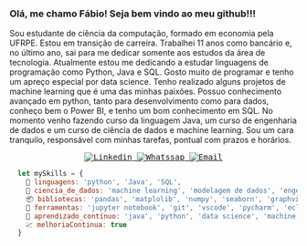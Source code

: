 
### Olá, me chamo Fábio! Seja bem vindo ao meu github!!!

Sou estudante de ciência da computação, formado em economia pela UFRPE. 
Estou em transição de carreira. Trabalhei 11 anos como bancário e, no último ano, sai para me dedicar somente aos estudos da área de tecnologia.
Atualmente estou me dedicando a estudar linguagens de programação como Python, Java e SQL.
Gosto muito de programar e tenho um apreço especial por data science. Tenho realizado alguns projetos de machine learning que é uma das minhas paixões. Possuo conhecimento avançado em python, tanto para desenvolvimento como para dados, conheço bem o Power BI, e tenho um bom conhecimento em SQL. No momento venho fazendo curso da linguagem Java, um curso de engenharia de dados e um curso de ciência de dados e machine learning. 
Sou um cara tranquilo, responsável com minhas tarefas, pontual com prazos e horários.

<samp>
    <p align="center">
    <a href="https://www.linkedin.com/in/fabioclericuzi/" target="_blank" >
      <img alt="Linkedin" src="https://img.shields.io/badge/LinkedIn-0077B5?style=for-the-badge&logo=linkedin&logoColor=white">
    </a>
    <a href="https://wa.me/5581988517075" target="_blank" >
      <img alt="Whatssap" src="https://img.shields.io/badge/WhatsApp-25D366?style=for-the-badge&logo=whatsapp&logoColor=whitex'xx">
    </a>
    <a href="mailto:fabioclericuzilima@hotmail.com" target="_blank" >
      <img alt="Email" src="https://img.shields.io/badge/Microsoft_Outlook-0078D4?style=for-the-badge&logo=microsoft-outlook&logoColor=white">
    </a>
  </p>
</samp>

```js
  let mySkills = {
    💬 linguagens: 'python', 'Java', 'SQL',
    🔨 ciencia_de_dados: 'machine learning', 'modelagem de dados', 'engenharia de dados', 'visualização de dados',
    📦 bibliotecas: 'pandas', 'matplolib', 'numpy', 'seaborn', 'graphviz', 'sklearn', 'pycaret', 'streamlit',
    🔧 ferramentas: 'jupyter notebook', 'git', 'vscode', 'pycharm', 'eclipse', 'power BI', 'docker', 'airflow', 'miniO', 'databricks', 'pentaho',
    🌱 aprendizado_contínuo: 'java', 'python', 'data science', 'machine learning', 'engenharia de dados', 'power BI',
    📈 melhoriaContinua: true
  }
```

